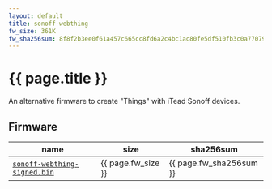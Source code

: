 ```yaml
---
layout: default
title: sonoff-webthing
fw_size: 361K
fw_sha256sum: 8f8f2b3ee0f61a457c665cc8fd6a2c4bc1ac80fe5df510fb3c0a770791dac09f
---
```


# {{ page.title }}

An alternative firmware to create "Things" with iTead Sonoff devices.

## Firmware

| name                                                         | size               | sha256sum               |
| ------------------------------------------------------------ | ------------------ | ----------------------- |
| [`sonoff-webthing-signed.bin`](./sonoff-webthing-signed.bin) | {{ page.fw_size }} | {{ page.fw_sha256sum }} |
